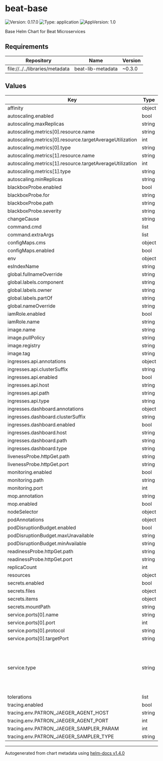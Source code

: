 # beat-base

![Version: 0.17.0](https://img.shields.io/badge/Version-0.17.0-informational?style=flat-square) ![Type: application](https://img.shields.io/badge/Type-application-informational?style=flat-square) ![AppVersion: 1.0](https://img.shields.io/badge/AppVersion-1.0-informational?style=flat-square)

Base Helm Chart for Beat Microservices

## Requirements

| Repository | Name | Version |
|------------|------|---------|
| file://../../libraries/metadata | beat-lib-metadata | ~0.3.0 |

## Values

| Key | Type | Default | Description |
|-----|------|---------|-------------|
| affinity | object | `{}` |  |
| autoscaling.enabled | bool | `true` |  |
| autoscaling.maxReplicas | string | `"10"` |  |
| autoscaling.metrics[0].resource.name | string | `"cpu"` |  |
| autoscaling.metrics[0].resource.targetAverageUtilization | int | `80` |  |
| autoscaling.metrics[0].type | string | `"Resource"` |  |
| autoscaling.metrics[1].resource.name | string | `"memory"` |  |
| autoscaling.metrics[1].resource.targetAverageUtilization | int | `80` |  |
| autoscaling.metrics[1].type | string | `"Resource"` |  |
| autoscaling.minReplicas | string | `"2"` |  |
| blackboxProbe.enabled | bool | `true` |  |
| blackboxProbe.for | string | `"5m"` |  |
| blackboxProbe.path | string | `"/health"` |  |
| blackboxProbe.severity | string | `"warning"` |  |
| changeCause | string | `"examplecause"` |  |
| command.cmd | list | `[]` |  |
| command.extraArgs | list | `[]` |  |
| configMaps.cms | object | `{}` |  |
| configMaps.enabled | bool | `false` |  |
| env | object | `{}` |  |
| esIndexName | string | `"exampleowner"` |  |
| global.fullnameOverride | string | `""` |  |
| global.labels.component | string | `""` |  |
| global.labels.owner | string | `"platform"` |  |
| global.labels.partOf | string | `""` |  |
| global.nameOverride | string | `""` |  |
| iamRole.enabled | bool | `false` |  |
| iamRole.name | string | `"role-name"` |  |
| image.name | string | `"exampleapp"` |  |
| image.pullPolicy | string | `"Always"` |  |
| image.registry | string | `"registry.private.k8s.management.thebeat.co/beat/"` |  |
| image.tag | string | `"v1.0.0"` |  |
| ingresses.api.annotations | object | `{}` |  |
| ingresses.api.clusterSuffix | string | `"private.k8s.testing.thebeat.co"` |  |
| ingresses.api.enabled | bool | `true` |  |
| ingresses.api.host | string | `"exampleapp"` |  |
| ingresses.api.path | string | `"/"` |  |
| ingresses.api.type | string | `"private"` |  |
| ingresses.dashboard.annotations | object | `{}` |  |
| ingresses.dashboard.clusterSuffix | string | `"dashboard.testing.thebeat.co"` |  |
| ingresses.dashboard.enabled | bool | `false` |  |
| ingresses.dashboard.host | string | `"exampleapp"` |  |
| ingresses.dashboard.path | string | `"/"` |  |
| ingresses.dashboard.type | string | `"dashboard"` |  |
| livenessProbe.httpGet.path | string | `"/"` |  |
| livenessProbe.httpGet.port | string | `"http"` |  |
| monitoring.enabled | bool | `true` |  |
| monitoring.path | string | `"/metrics"` |  |
| monitoring.port | int | `8081` |  |
| mop.annotation | string | `"master-of-puppets.alpha.kubernetes.io/enabled"` |  |
| mop.enabled | bool | `false` |  |
| nodeSelector | object | `{}` |  |
| podAnnotations | object | `{}` |  |
| podDisruptionBudget.enabled | bool | `true` |  |
| podDisruptionBudget.maxUnavailable | string | `""` |  |
| podDisruptionBudget.minAvailable | string | `"1"` |  |
| readinessProbe.httpGet.path | string | `"/"` |  |
| readinessProbe.httpGet.port | string | `"http"` |  |
| replicaCount | int | `1` |  |
| resources | object | `{}` |  |
| secrets.enabled | bool | `false` |  |
| secrets.files | object | `{}` |  |
| secrets.items | object | `{}` |  |
| secrets.mountPath | string | `"/mnt/beat/secrets/"` |  |
| service.ports[0].name | string | `""` |  |
| service.ports[0].port | int | `80` |  |
| service.ports[0].protocol | string | `"HTTP"` |  |
| service.ports[0].targetPort | string | `""` |  |
| service.type | string | `"ClusterIP"` | This is the Type of Service [ clusterIP / NodePort / LoadBalancer ] #default -- "clusterIP" |
| tolerations | list | `[]` |  |
| tracing.enabled | bool | `false` |  |
| tracing.env.PATRON_JAEGER_AGENT_HOST | string | `"$(NODE_IP)"` |  |
| tracing.env.PATRON_JAEGER_AGENT_PORT | int | `6831` |  |
| tracing.env.PATRON_JAEGER_SAMPLER_PARAM | int | `0` |  |
| tracing.env.PATRON_JAEGER_SAMPLER_TYPE | string | `"probabilistic"` |  |

----------------------------------------------
Autogenerated from chart metadata using [helm-docs v1.4.0](https://github.com/norwoodj/helm-docs/releases/v1.4.0)
